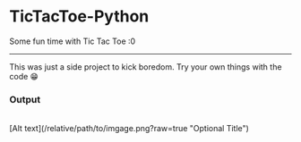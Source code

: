 # TicTacToe-Python
Some fun time with Tic Tac Toe :0
_______________________________________________________________________________________________________
This was just a side project to kick boredom. Try your own things with the code 😁

<h3>Output</h3>
<br>
[Alt text](/relative/path/to/imgage.png?raw=true "Optional Title")
